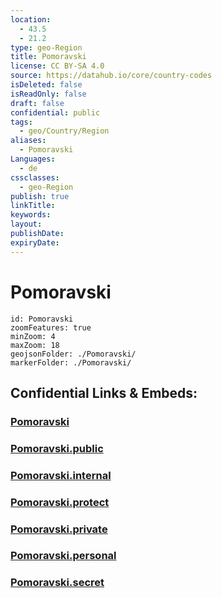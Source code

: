 ```yaml
---
location:
  - 43.5
  - 21.2
type: geo-Region
title: Pomoravski
license: CC BY-SA 4.0
source: https://datahub.io/core/country-codes
isDeleted: false
isReadOnly: false
draft: false
confidential: public
tags:
  - geo/Country/Region
aliases:
  - Pomoravski
Languages:
  - de
cssclasses:
  - geo-Region
publish: true
linkTitle:
keywords:
layout:
publishDate:
expiryDate:
---
```


# Pomoravski

```leaflet
id: Pomoravski
zoomFeatures: true 
minZoom: 4 
maxZoom: 18
geojsonFolder: ./Pomoravski/
markerFolder: ./Pomoravski/
```


## Confidential Links & Embeds: 

### [Pomoravski](/_Standards/Earth/Continent/Europe/Europe~South/Serbia/districts~Serbia/Pomoravski.md) 

### [Pomoravski.public](/_public/Earth/Continent/Europe/Europe~South/Serbia/districts~Serbia/Pomoravski.public.md) 

### [Pomoravski.internal](/_internal/Earth/Continent/Europe/Europe~South/Serbia/districts~Serbia/Pomoravski.internal.md) 

### [Pomoravski.protect](/_protect/Earth/Continent/Europe/Europe~South/Serbia/districts~Serbia/Pomoravski.protect.md) 

### [Pomoravski.private](/_private/Earth/Continent/Europe/Europe~South/Serbia/districts~Serbia/Pomoravski.private.md) 

### [Pomoravski.personal](/_personal/Earth/Continent/Europe/Europe~South/Serbia/districts~Serbia/Pomoravski.personal.md) 

### [Pomoravski.secret](/_secret/Earth/Continent/Europe/Europe~South/Serbia/districts~Serbia/Pomoravski.secret.md)

